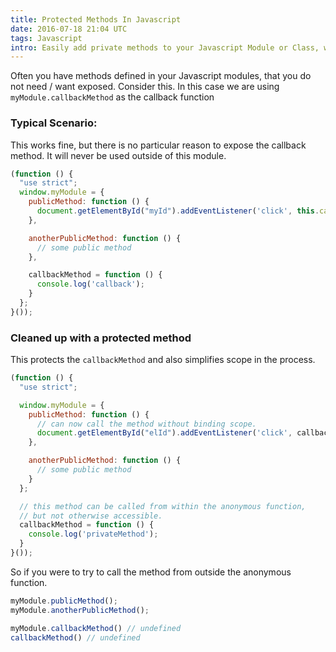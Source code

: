```yaml
---
title: Protected Methods In Javascript
date: 2016-07-18 21:04 UTC
tags: Javascript
intro: Easily add private methods to your Javascript Module or Class, while also avoiding scope issues on callbacks.
---
```


Often you have methods defined in your Javascript modules, that you do not need / want exposed. Consider this. In this case we are using ``myModule.callbackMethod`` as the callback function

### Typical Scenario:
This works fine, but there is no particular reason to expose the callback method. It will never be used outside of this module.

```javascript
(function () {
  "use strict";
  window.myModule = {
    publicMethod: function () {
      document.getElementById("myId").addEventListener('click', this.callbackMethod.bind(this));
    },

    anotherPublicMethod: function () {
      // some public method
    },

    callbackMethod = function () {
      console.log('callback');
    }
  };
}());
```


### Cleaned up with a protected method
This protects the ``callbackMethod`` and also simplifies scope in the process.

```javascript
(function () {
  "use strict";

  window.myModule = {
    publicMethod: function () {
      // can now call the method without binding scope.
      document.getElementById("elId").addEventListener('click', callbackMethod);
    },

    anotherPublicMethod: function () {
      // some public method
    }
  };

  // this method can be called from within the anonymous function,
  // but not otherwise accessible.
  callbackMethod = function () {
    console.log('privateMethod');
  }
}());
```

So if you were to try to call the method from outside the anonymous function.

```javascript
myModule.publicMethod();
myModule.anotherPublicMethod();

myModule.callbackMethod() // undefined
callbackMethod() // undefined
```